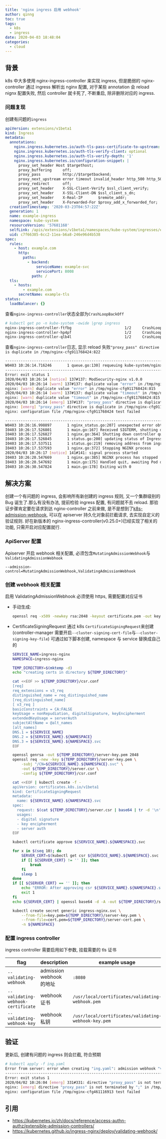 ```yaml
---
title: 'nginx ingress 启用 webhook'
author: qinng
toc: true
tags:
  - k8s
  - ingress
date: 2020-04-03 18:48:04
categories:
  - cloud
---
```


## 背景

k8s 中大多使用 nginx-ingress-controller 来实现 ingress, 但是脆弱的 nginx-controller 通过 ingress 解析出 nginx 配置, 对于某些 annotation 会 reload nignx 配置失败, 然后 controller 就卡死了, 不断重启, 除非删除对应的 ingress.

<!--more-->

### 问题复现

创建有问题的`ingress`

```yaml
apiVersion: extensions/v1beta1
kind: Ingress
metadata:
  annotations:
    nginx.ingress.kubernetes.io/auth-tls-pass-certificate-to-upstream: 'false'
    nginx.ingress.kubernetes.io/auth-tls-verify-client: optional
    nginx.ingress.kubernetes.io/auth-tls-verify-depth: '1'
    nginx.ingress.kubernetes.io/configuration-snippet: |
      proxy_set_header Host $targethost;
      proxy_buffering     off;
      proxy_pass          http://$targetbackend;
      proxy_next_upstream error timeout invalid_header http_500 http_502 http_503 http_504;
      proxy_redirect      off;
      proxy_set_header    X-SSL-Client-Verify $ssl_client_verify;
      proxy_set_header    X-SSL-Client-DN $ssl_client_s_dn;
      proxy_set_header    X-Real-IP       $remote_addr;
      proxy_set_header    X-Forwarded-For $proxy_add_x_forwarded_for;
  creationTimestamp: '2020-03-23T04:57:22Z'
  generation: 1
  name: example-ingress
  namespace: kube-system
  resourceVersion: '57681168'
  selfLink: /apis/extensions/v1beta1/namespaces/kube-system/ingresses/example-ingress
  uid: c7f66385-6cc2-11ea-b6a8-246e96d4b538
spec:
  rules:
    - host: example.com
      http:
        paths:
          - backend:
              serviceName: example-svc
              servicePort: 8008
            path: /
  tls:
    - hosts:
        - example.com
      secretName: example-tls
status:
  loadBalancer: {}
```

查看`nginx-ingress-controller`状态全部为`CrashLoopBackOff`

```bash
# kubectl get po -n kube-system -owide |grep ingress
nginx-ingress-controller-ftfbg                        1/2     CrashLoopBackOff   6          8m27s
nginx-ingress-controller-hp4pf                        1/2     CrashLoopBackOff   11         24m
nginx-ingress-controller-qlb4l                        1/2     CrashLoopBackOff   11         24m
```

查看`nginx-ingress-controller`日志, 显示 reload 失败`"proxy_pass" directive is duplicate in /tmp/nginx-cfg911768424:822`

```bash
-------------------------------------------------------------------------------
W0403 10:26:14.716246       1 queue.go:130] requeuing kube-system/nginx-ingress-controller-4txfk, err
-------------------------------------------------------------------------------
Error: exit status 1
2020/04/03 10:26:14 [notice] 137#137: ModSecurity-nginx v1.0.0
2020/04/03 10:26:14 [warn] 137#137: duplicate value "error" in /tmp/nginx-cfg911768424:815
nginx: [warn] duplicate value "error" in /tmp/nginx-cfg911768424:815
2020/04/03 10:26:14 [warn] 137#137: duplicate value "timeout" in /tmp/nginx-cfg911768424:815
nginx: [warn] duplicate value "timeout" in /tmp/nginx-cfg911768424:815
2020/04/03 10:26:14 [emerg] 137#137: "proxy_pass" directive is duplicate in /tmp/nginx-cfg911768424:822
nginx: [emerg] "proxy_pass" directive is duplicate in /tmp/nginx-cfg911768424:822
nginx: configuration file /tmp/nginx-cfg911768424 test failed

-------------------------------------------------------------------------------
W0403 10:26:16.998897       1 nginx_status.go:207] unexpected error obtaining nginx status info: unexpected error scraping nginx status page: unexpected error scraping nginx : Get http://0.0.0.0:18080/nginx_status: dial tcp 0.0.0.0:18080: connect: connection refused
I0403 10:26:17.526801       1 main.go:167] Received SIGTERM, shutting down
I0403 10:26:17.526827       1 nginx.go:364] Shutting down controller queues
I0403 10:26:17.526845       1 status.go:200] updating status of Ingress rules (remove)
I0403 10:26:17.537511       1 status.go:219] removing address from ingress status ([])
I0403 10:26:17.537593       1 nginx.go:372] Stopping NGINX process
2020/04/03 10:26:17 [notice] 141#141: signal process started
I0403 10:26:20.547669       1 nginx.go:385] NGINX process has stopped
I0403 10:26:20.547692       1 main.go:175] Handled quit, awaiting Pod deletion
I0403 10:26:30.547824       1 main.go:178] Exiting with 0
```

## 解决方案

创建一个有问题的 ingress, 会影响所有新创建的 ingress 规则, 又一个集群级别的 Bug 诞生了.那么有没有办法, 提前检验 ingress 配置, 有问题就不去 reload. 那验证步骤肯定要在请求到达 nginx-controller 之前来做, 是不是想到了[k8s-admission-webhook][1], 可以在 apiserver 持久化对象前拦截请求, 去实现自定义的验证规则. 好在新版本的 nginx-ingress-controller(v0.25.0+)已经实现了相关的功能, 只需开启对应配置就行.

### ApiServer 配置

Apiserver 开启 webhook 相关配置, 必须包含`MutatingAdmissionWebhook`与`ValidatingAdmissionWebhook`

```
--admission-control=MutatingAdmissionWebhook,ValidatingAdmissionWebhook
```

### 创建 webhook 相关配置

启用 ValidatingAdmissionWebhook 必须使用 https, 需要配置对应证书

- 手动生成:
  ```bash
  openssl req -x509 -newkey rsa:2048 -keyout certificate.pem -out key.pem -days 365 -nodes -subj "/CN=ingress-validation-webhook.ingress-nginx.svc"
  ```
- CertificateSigningRequest
  通过 k8s `CertificateSigningRequest`来创建(controller-manager 需要开启`--cluster-signing-cert-file`与`--cluster-signing-key-file`)
  可通过如下脚本创建, namespace 与 service 替换成自己的

  ```bash
  SERVICE_NAME=ingress-nginx
  NAMESPACE=ingress-nginx

  TEMP_DIRECTORY=$(mktemp -d)
  echo "creating certs in directory ${TEMP_DIRECTORY}"

  cat <<EOF >> ${TEMP_DIRECTORY}/csr.conf
  [req]
  req_extensions = v3_req
  distinguished_name = req_distinguished_name
  [req_distinguished_name]
  [ v3_req ]
  basicConstraints = CA:FALSE
  keyUsage = nonRepudiation, digitalSignature, keyEncipherment
  extendedKeyUsage = serverAuth
  subjectAltName = @alt_names
  [alt_names]
  DNS.1 = ${SERVICE_NAME}
  DNS.2 = ${SERVICE_NAME}.${NAMESPACE}
  DNS.3 = ${SERVICE_NAME}.${NAMESPACE}.svc
  EOF

  openssl genrsa -out ${TEMP_DIRECTORY}/server-key.pem 2048
  openssl req -new -key ${TEMP_DIRECTORY}/server-key.pem \
      -subj "/CN=${SERVICE_NAME}.${NAMESPACE}.svc" \
      -out ${TEMP_DIRECTORY}/server.csr \
      -config ${TEMP_DIRECTORY}/csr.conf

  cat <<EOF | kubectl create -f -
  apiVersion: certificates.k8s.io/v1beta1
  kind: CertificateSigningRequest
  metadata:
    name: ${SERVICE_NAME}.${NAMESPACE}.svc
  spec:
    request: $(cat ${TEMP_DIRECTORY}/server.csr | base64 | tr -d '\n')
    usages:
    - digital signature
    - key encipherment
    - server auth
  EOF

  kubectl certificate approve ${SERVICE_NAME}.${NAMESPACE}.svc

  for x in $(seq 10); do
      SERVER_CERT=$(kubectl get csr ${SERVICE_NAME}.${NAMESPACE}.svc -o jsonpath='{.status.certificate}')
      if [[ ${SERVER_CERT} != '' ]]; then
          break
      fi
      sleep 1
  done
  if [[ ${SERVER_CERT} == '' ]]; then
      echo "ERROR: After approving csr ${SERVICE_NAME}.${NAMESPACE}.svc, the signed certificate did not appear on the resource. Giving up after 10 attempts." >&2
      exit 1
  fi
  echo ${SERVER_CERT} | openssl base64 -d -A -out ${TEMP_DIRECTORY}/server-cert.pem

  kubectl create secret generic ingress-nginx.svc \
      --from-file=key.pem=${TEMP_DIRECTORY}/server-key.pem \
      --from-file=cert.pem=${TEMP_DIRECTORY}/server-cert.pem \
      -n ${NAMESPACE}
  ```

### 配置 ingress controller

ingress controller 需要启用如下参数, 挂载需要的 tls 证书

| flag                               | description              | example usage                                        |
| ---------------------------------- | ------------------------ | ---------------------------------------------------- |
| `--validating-webhook`             | admission webhook 的地址 | `:8080`                                              |
| `--validating-webhook-certificate` | webhook 证书             | `/usr/local/certificates/validating-webhook.pem`     |
| `--validating-webhook-key`         | webhook 私钥             | `/usr/local/certificates/validating-webhook-key.pem` |

## 验证

更新后, 创建有问题的 ingress 则会拦截, 符合预期

```bash
# kubectl apply -f ing.yaml
Error from server: error when creating "ing.yaml": admission webhook "validate.nginx.ingress.kubernetes.io" denied the request:
-------------------------------------------------------------------------------
Error: exit status 1
2020/04/02 10:26:04 [emerg] 331#331: directive "proxy_pass" is not terminated by ";" in /tmp/nginx-cfg461116913:2165
nginx: [emerg] directive "proxy_pass" is not terminated by ";" in /tmp/nginx-cfg461116913:2165
nginx: configuration file /tmp/nginx-cfg461116913 test failed
```

[1]: https://kubernetes.io/zh/docs/reference/access-authn-authz/extensible-admission-controllers/

## 引用

- https://kubernetes.io/zh/docs/reference/access-authn-authz/extensible-admission-controllers/
- https://kubernetes.github.io/ingress-nginx/deploy/validating-webhook/
